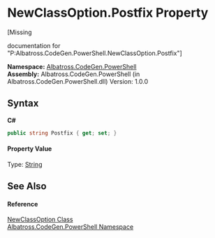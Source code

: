 # NewClassOption.Postfix Property 
 

\[Missing <summary> documentation for "P:Albatross.CodeGen.PowerShell.NewClassOption.Postfix"\]

**Namespace:**&nbsp;<a href="73820E42">Albatross.CodeGen.PowerShell</a><br />**Assembly:**&nbsp;Albatross.CodeGen.PowerShell (in Albatross.CodeGen.PowerShell.dll) Version: 1.0.0

## Syntax

**C#**<br />
``` C#
public string Postfix { get; set; }
```


#### Property Value
Type: <a href="http://msdn2.microsoft.com/en-us/library/s1wwdcbf" target="_blank">String</a>

## See Also


#### Reference
<a href="8D73D528">NewClassOption Class</a><br /><a href="73820E42">Albatross.CodeGen.PowerShell Namespace</a><br />